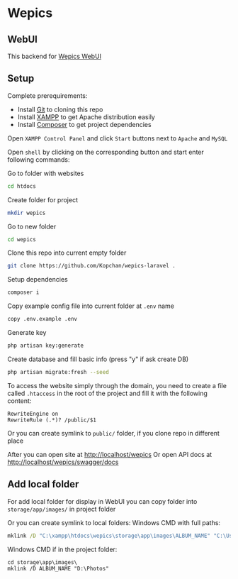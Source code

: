 # Wepics

## WebUI
This backend for [Wepics WebUI](https://github.com/Kopchan/wepics-vue)

## Setup
Complete prerequirements:
* Install [Git](https://git-scm.com/download) to cloning this repo 
* Install [XAMPP](https://www.apachefriends.org/ru/download.html) to get Apache distribution easily 
* Install [Composer](https://getcomposer.org/download/) to get project dependencies

Open `XAMPP Control Panel` and click `Start` buttons next to `Apache` and `MySQL`

Open `shell` by clicking on the corresponding button and start enter following commands:

Go to folder with websites
```bash
cd htdocs
```
Create folder for project
```bash
mkdir wepics
```
Go to new folder
```bash
cd wepics
```
Clone this repo into current empty folder
```bash
git clone https://github.com/Kopchan/wepics-laravel .
```
Setup dependencies
```bash
composer i
```
Copy example config file into current folder at `.env` name
```bash
copy .env.example .env
```
Generate key
```bash
php artisan key:generate
```
Create database and fill basic info (press "y" if ask create DB)
```bash
php artisan migrate:fresh --seed
```

To access the website simply through the domain, you need to create a file called `.htaccess` in the root of the project and fill it with the following content:
```apacheconf
RewriteEngine on
RewriteRule (.*)? /public/$1
```
Or you can create symlink to `public/` folder, if you clone repo in different place

After you can open site at [http://localhost/wepics](http://localhost/wepics)
Or open API docs at [http://localhost/wepics/swagger/docs](http://localhost/wepics/swagger/docs)

## Add local folder
For add local folder for display in WebUI you can copy folder into `storage/app/images/` in project folder

Or you can create symlink to local folders:
Windows CMD with full paths: 
```bat
mklink /D "C:\xampp\htdocs\wepics\storage\app\images\ALBUM_NAME" "C:\Users\USERNAME\Pictures\GRAB_FOLDER_NAME"
```
Windows CMD if in the project folder:
```
cd storage\app\images\ 
mklink /D ALBUM_NAME "D:\Photos"
```
